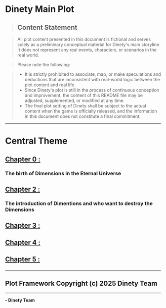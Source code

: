 # Dinety Main Plot
> ## **Content Statement**
 
> All plot content presented in this document is fictional and serves solely as a preliminary conceptual material for Dinety's main storyline. It does not represent any real events, characters, or scenarios in the real world.
 
> Please note the following:
 
> - It is strictly prohibited to associate, map, or make speculations and deductions that are inconsistent with real-world logic between the plot content and real life.
> - Since Dinety's plot is still in the process of continuous conception and improvement, the content of this README file may be adjusted, supplemented, or modified at any time.
> - The final plot setting of Dinety shall be subject to the actual content when the game is officially released, and the information in this document does not constitute a final commitment.
---
# Central Theme
## [Chapter 0 :](./cpt0.md)
### The birth of Dimensions in the Eternal Universe


## [Chapter 2 :](./cpt2.md)
### The introduction of Dimentions and who want to destroy the Dimensions

## [Chapter 3 :](./cpt3.md)
### 

## [Chapter 4 :](./cpt4.md)
### 

## [Chapter 5 :](./cpt5.md)
###
---
## Plot Framework Copyright (c) 2025 Dinety Team
---
 **- Dinety Team**
